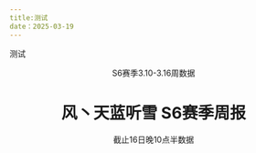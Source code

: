 ```yaml
---
title:测试
date：2025-03-19
---
```

测试
<header class="text-center mb-12 section">
            <div class="inline-block p-2 px-4 bg-primary-100 dark:bg-primary-900 text-primary-800 dark:text-primary-100 rounded-full mb-4 animate-fade-in">
                <span class="text-sm font-medium">S6赛季3.10-3.16周数据</span>
            </div>
            <h1 class="text-4xl md:text-5xl font-bold mb-4 text-primary-700 dark:text-primary-300 animate-slide-up">风丶天蓝听雪 S6赛季周报</h1>
            <p class="text-gray-600 dark:text-gray-400 animate-fade-in">截止16日晚10点半数据</p>
        </header>
